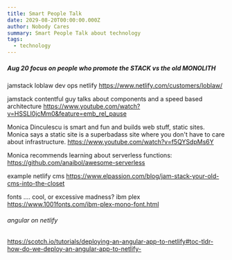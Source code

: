 ```yaml
---
title: Smart People Talk
date: 2029-08-20T00:00:00.000Z
author: Nobody Cares
summary: Smart People Talk about technology
tags:
  - technology
---
```



##### Aug 20 focus on people who promote the STACK vs the old MONOLITH

jamstack loblaw dev ops netlify
https://www.netlify.com/customers/loblaw/

jamstack contentful guy talks about components and a speed based architecture
https://www.youtube.com/watch?v=HSSLI0jcMm0&feature=emb_rel_pause

Monica Dinculescu is smart and fun and builds web stuff, static sites.
Monica says a static site is a superbadass site where you don't have to care about infrastructure.
https://www.youtube.com/watch?v=f5QYSdpMs6Y

Monica recommends learning about serverless functions:
https://github.com/anaibol/awesome-serverless

example netlify cms
https://www.elpassion.com/blog/jam-stack-your-old-cms-into-the-closet


fonts .... cool, or excessive madness?   ibm plex
https://www.1001fonts.com/ibm-plex-mono-font.html

###### angular on netlify 
https://scotch.io/tutorials/deploying-an-angular-app-to-netlify#toc-tldr-how-do-we-deploy-an-angular-app-to-netlify-
